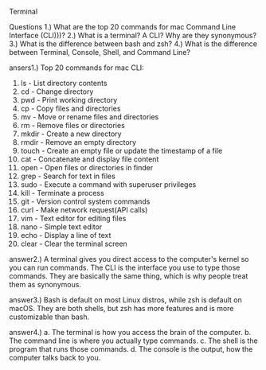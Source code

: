 Terminal 

Questions
1.) What are the top 20 commands for mac Command Line Interface (CLI)))?
2.) What is a terminal? A CLI? Why are they synonymous?
3.) What is the difference between bash and zsh?
4.) What is the difference between Terminal, Console, Shell, and Command Line?


ansers1.) Top 20 commands for mac CLI:
1. ls - List directory contents
2. cd - Change directory
3. pwd - Print working directory
4. cp - Copy files and directories
5. mv - Move or rename files and directories
6. rm - Remove files or directories
7. mkdir - Create a new directory
8. rmdir - Remove an empty directory
9. touch - Create an empty file or update the timestamp of a file
10. cat - Concatenate and display file content
11. open - Open files or directories in finder
12. grep - Search for text in files
13. sudo - Execute a command with superuser privileges
14. kill - Terminate a process
15. git - Version control system commands
16. curl - Make network request(API calls)
17. vim - Text editor for editing files
18. nano - Simple text editor
19. echo - Display a line of text
20. clear - Clear the terminal screen


answer2.) 
A terminal gives you direct access to the computer's kernel so you can run commands.
The CLI is the interface you use to type those commands. They are basically the same thing, which is why people treat them as synonymous.

answer3.) 
Bash is default on most Linux distros, while zsh is default on macOS. They are both shells, but zsh has more features and is more customizable than bash.

answer4.) 
a. The terminal is how you access the brain of the computer.
b. The command line is where you actually type commands.
c. The shell is the program that runs those commands.
d. The console is the output, how the computer talks back to you.
